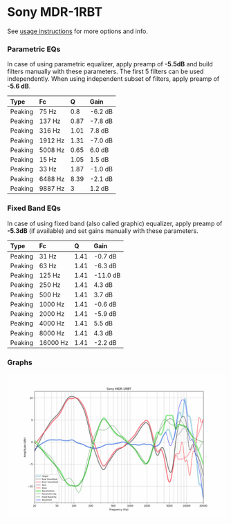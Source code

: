 # Sony MDR-1RBT
See [usage instructions](https://github.com/jaakkopasanen/AutoEq#usage) for more options and info.

### Parametric EQs
In case of using parametric equalizer, apply preamp of **-5.5dB** and build filters manually
with these parameters. The first 5 filters can be used independently.
When using independent subset of filters, apply preamp of **-5.6 dB**.

| Type    | Fc      |    Q | Gain    |
|:--------|:--------|:-----|:--------|
| Peaking | 75 Hz   | 0.8  | -6.2 dB |
| Peaking | 137 Hz  | 0.87 | -7.8 dB |
| Peaking | 316 Hz  | 1.01 | 7.8 dB  |
| Peaking | 1912 Hz | 1.31 | -7.0 dB |
| Peaking | 5008 Hz | 0.65 | 6.0 dB  |
| Peaking | 15 Hz   | 1.05 | 1.5 dB  |
| Peaking | 33 Hz   | 1.87 | -1.0 dB |
| Peaking | 6488 Hz | 8.39 | -2.1 dB |
| Peaking | 9887 Hz | 3    | 1.2 dB  |

### Fixed Band EQs
In case of using fixed band (also called graphic) equalizer, apply preamp of **-5.3dB**
(if available) and set gains manually with these parameters.

| Type    | Fc       |    Q | Gain     |
|:--------|:---------|:-----|:---------|
| Peaking | 31 Hz    | 1.41 | -0.7 dB  |
| Peaking | 63 Hz    | 1.41 | -6.3 dB  |
| Peaking | 125 Hz   | 1.41 | -11.0 dB |
| Peaking | 250 Hz   | 1.41 | 4.3 dB   |
| Peaking | 500 Hz   | 1.41 | 3.7 dB   |
| Peaking | 1000 Hz  | 1.41 | -0.6 dB  |
| Peaking | 2000 Hz  | 1.41 | -5.9 dB  |
| Peaking | 4000 Hz  | 1.41 | 5.5 dB   |
| Peaking | 8000 Hz  | 1.41 | 4.3 dB   |
| Peaking | 16000 Hz | 1.41 | -2.2 dB  |

### Graphs
![](./Sony%20MDR-1RBT.png)